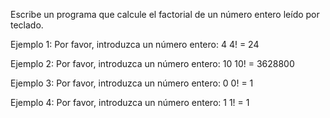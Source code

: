 Escribe un programa que calcule el factorial de un número entero leído por teclado.

Ejemplo 1:
Por favor, introduzca un número entero: 4
4! = 24

Ejemplo 2:
Por favor, introduzca un número entero: 10
10! = 3628800

Ejemplo 3:
Por favor, introduzca un número entero: 0
0! = 1

Ejemplo 4:
Por favor, introduzca un número entero: 1
1! = 1